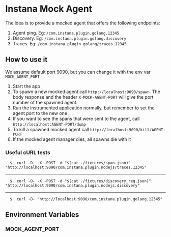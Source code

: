 # Instana Mock Agent

The idea is to provide a mocked agent that offers the following endpoints:

1. Agent ping. Eg: `/com.instana.plugin.golang.12345`
1. Discovery. Eg: `/com.instana.plugin.golang.discovery`
1. Traces. Eg: `/com.instana.plugin.golang/traces.12345`

## How to use it

We assume default port 9090, but you can change it with the env var `MOCK_AGENT_PORT`

1. Start the app
1. To spawn a new mocked agent call `http://localhost:9090/spawn`. The body response and the header `X-MOCK-AGENT-PORT` will give the port number of the spawned agent.
1. Run the instrumented application normally, but remember to set the agent port to the new one
1. If you want to see the spans that were sent to the agent, call `http://localhost:AGENT-PORT/dump`
1. To kill a spawned mocked agent call `http://localhost:9090/kill/AGENT-PORT`
1. If the mocked agent manager dies, all spawns die with it

### Useful cURL tests

      $  curl -D- -X -POST -d "$(cat ./fixtures/span.json)" "http://localhost:9090/com.instana.plugin.nodejs/traces.12345"
---
      $  curl -D- -X -POST -d "$(cat ./fixtures/discovery_req.json)" "http://localhost:9090/com.instana.plugin.nodejs.discovery"
---
      $  curl -D- "http://localhost:9090/com.instana.plugin.golang.12345"


## Environment Variables

### MOCK_AGENT_PORT
